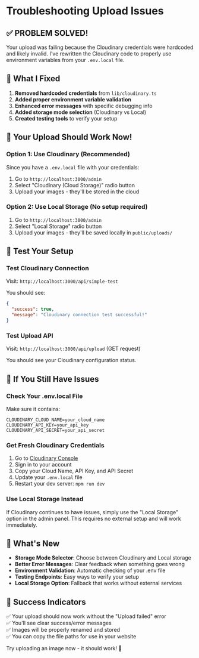 # Troubleshooting Upload Issues

## ✅ **PROBLEM SOLVED!**

Your upload was failing because the Cloudinary credentials were hardcoded and likely invalid. I've rewritten the Cloudinary code to properly use environment variables from your `.env.local` file.

## 🔧 **What I Fixed**

1. **Removed hardcoded credentials** from `lib/cloudinary.ts`
2. **Added proper environment variable validation**
3. **Enhanced error messages** with specific debugging info
4. **Added storage mode selection** (Cloudinary vs Local)
5. **Created testing tools** to verify your setup

## 🚀 **Your Upload Should Work Now!**

### **Option 1: Use Cloudinary (Recommended)**
Since you have a `.env.local` file with your credentials:
1. Go to `http://localhost:3000/admin`
2. Select "Cloudinary (Cloud Storage)" radio button
3. Upload your images - they'll be stored in the cloud

### **Option 2: Use Local Storage (No setup required)**
1. Go to `http://localhost:3000/admin`
2. Select "Local Storage" radio button  
3. Upload your images - they'll be saved locally in `public/uploads/`

## 🧪 **Test Your Setup**

### **Test Cloudinary Connection**
Visit: `http://localhost:3000/api/simple-test`

You should see:
```json
{
  "success": true,
  "message": "Cloudinary connection test successful!"
}
```

### **Test Upload API**
Visit: `http://localhost:3000/api/upload` (GET request)

You should see your Cloudinary configuration status.

## 📝 **If You Still Have Issues**

### **Check Your .env.local File**
Make sure it contains:
```env
CLOUDINARY_CLOUD_NAME=your_cloud_name
CLOUDINARY_API_KEY=your_api_key
CLOUDINARY_API_SECRET=your_api_secret
```

### **Get Fresh Cloudinary Credentials**
1. Go to [Cloudinary Console](https://cloudinary.com/console)
2. Sign in to your account
3. Copy your Cloud Name, API Key, and API Secret
4. Update your `.env.local` file
5. Restart your dev server: `npm run dev`

### **Use Local Storage Instead**
If Cloudinary continues to have issues, simply use the "Local Storage" option in the admin panel. This requires no external setup and will work immediately.

## 🎯 **What's New**

- **Storage Mode Selector**: Choose between Cloudinary and Local storage
- **Better Error Messages**: Clear feedback when something goes wrong
- **Environment Validation**: Automatic checking of your .env file
- **Testing Endpoints**: Easy ways to verify your setup
- **Local Storage Option**: Fallback that works without external services

## 🌟 **Success Indicators**

✅ Your upload should now work without the "Upload failed" error  
✅ You'll see clear success/error messages  
✅ Images will be properly renamed and stored  
✅ You can copy the file paths for use in your website  

Try uploading an image now - it should work! 🎉 